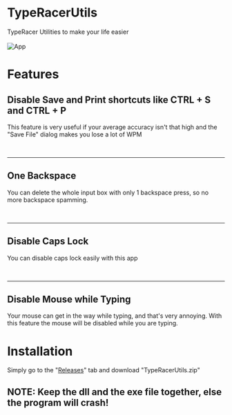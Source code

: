 # TypeRacerUtils

TypeRacer Utilities to make your life easier<br><br>
![App](https://prnt.sc/wmlzik)<br>
# Features

<h2>Disable Save and Print shortcuts like CTRL + S and CTRL + P</h2>

<p>This feature is very useful if your average accuracy isn't that high and the "Save File" dialog makes you lose a lot of WPM</p><br>
<hr>
<h2>One Backspace</h2>

<p>You can delete the whole input box with only 1 backspace press, so no more backspace spamming.</p><br>
<hr>
<h2>Disable Caps Lock</h2> 

<p>You can disable caps lock easily with this app</p><br>
<hr>
<h2>Disable Mouse while Typing</h2>

<p>Your mouse can get in the way while typing, and that's very annoying. With this feature the mouse will be disabled while you are typing.</p>

# Installation 
Simply go to the "[Releases](https://github.com/memetrollsXD/TypeRacerUtils/releases/)" tab and download "TypeRacerUtils.zip"

<h2>NOTE: Keep the dll and the exe file together, else the program will crash!</h2>
